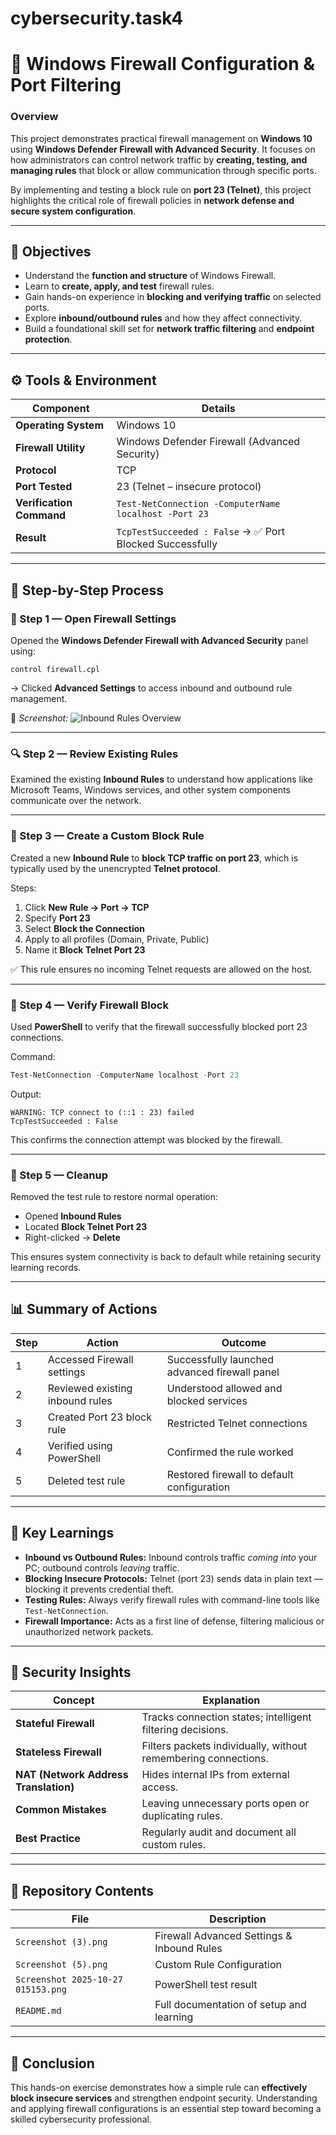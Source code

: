 # cybersecurity.task4

# 🧱 **Windows Firewall Configuration & Port Filtering**

### Overview

This project demonstrates practical firewall management on **Windows 10** using **Windows Defender Firewall with Advanced Security**.
It focuses on how administrators can control network traffic by **creating, testing, and managing rules** that block or allow communication through specific ports.

By implementing and testing a block rule on **port 23 (Telnet)**, this project highlights the critical role of firewall policies in **network defense and secure system configuration**.

---

## 🎯 **Objectives**

* Understand the **function and structure** of Windows Firewall.
* Learn to **create, apply, and test** firewall rules.
* Gain hands-on experience in **blocking and verifying traffic** on selected ports.
* Explore **inbound/outbound rules** and how they affect connectivity.
* Build a foundational skill set for **network traffic filtering** and **endpoint protection**.

---

## ⚙️ **Tools & Environment**

| Component                | Details                                                  |
| ------------------------ | -------------------------------------------------------- |
| **Operating System**     | Windows 10                                               |
| **Firewall Utility**     | Windows Defender Firewall (Advanced Security)            |
| **Protocol**             | TCP                                                      |
| **Port Tested**          | 23 (Telnet – insecure protocol)                          |
| **Verification Command** | `Test-NetConnection -ComputerName localhost -Port 23`    |
| **Result**               | `TcpTestSucceeded : False` → ✅ Port Blocked Successfully |

---

## 🧩 **Step-by-Step Process**

### 🧱 Step 1 — Open Firewall Settings

Opened the **Windows Defender Firewall with Advanced Security** panel using:

```
control firewall.cpl
```

→ Clicked **Advanced Settings** to access inbound and outbound rule management.

📸 *Screenshot:*
![Inbound Rules Overview](Screenshot%20\(3\).png)

---

### 🔍 Step 2 — Review Existing Rules

Examined the existing **Inbound Rules** to understand how applications like Microsoft Teams, Windows services, and other system components communicate over the network.

---

### 🚫 Step 3 — Create a Custom Block Rule

Created a new **Inbound Rule** to **block TCP traffic on port 23**, which is typically used by the unencrypted **Telnet protocol**.

Steps:

1. Click **New Rule → Port → TCP**
2. Specify **Port 23**
3. Select **Block the Connection**
4. Apply to all profiles (Domain, Private, Public)
5. Name it **Block Telnet Port 23**

✅ This rule ensures no incoming Telnet requests are allowed on the host.


---

### 🧪 Step 4 — Verify Firewall Block

Used **PowerShell** to verify that the firewall successfully blocked port 23 connections.

Command:

```powershell
Test-NetConnection -ComputerName localhost -Port 23
```

Output:

```
WARNING: TCP connect to (::1 : 23) failed
TcpTestSucceeded : False
```

This confirms the connection attempt was blocked by the firewall.


---

### 🧹 Step 5 — Cleanup

Removed the test rule to restore normal operation:

* Opened **Inbound Rules**
* Located **Block Telnet Port 23**
* Right-clicked → **Delete**

This ensures system connectivity is back to default while retaining security learning records.

---

## 📊 **Summary of Actions**

| Step | Action                          | Outcome                                       |
| ---- | ------------------------------- | --------------------------------------------- |
| 1    | Accessed Firewall settings      | Successfully launched advanced firewall panel |
| 2    | Reviewed existing inbound rules | Understood allowed and blocked services       |
| 3    | Created Port 23 block rule      | Restricted Telnet connections                 |
| 4    | Verified using PowerShell       | Confirmed the rule worked                     |
| 5    | Deleted test rule               | Restored firewall to default configuration    |

---

## 🔐 **Key Learnings**

* **Inbound vs Outbound Rules:**
  Inbound controls traffic *coming into* your PC; outbound controls *leaving* traffic.
* **Blocking Insecure Protocols:**
  Telnet (port 23) sends data in plain text — blocking it prevents credential theft.
* **Testing Rules:**
  Always verify firewall rules with command-line tools like `Test-NetConnection`.
* **Firewall Importance:**
  Acts as a first line of defense, filtering malicious or unauthorized network packets.

---

## 🧠 **Security Insights**

| Concept                               | Explanation                                                    |
| ------------------------------------- | -------------------------------------------------------------- |
| **Stateful Firewall**                 | Tracks connection states; intelligent filtering decisions.     |
| **Stateless Firewall**                | Filters packets individually, without remembering connections. |
| **NAT (Network Address Translation)** | Hides internal IPs from external access.                       |
| **Common Mistakes**                   | Leaving unnecessary ports open or duplicating rules.           |
| **Best Practice**                     | Regularly audit and document all custom rules.                 |

---

## 🧾 **Repository Contents**

| File                               | Description                                |
| ---------------------------------- | ------------------------------------------ |
| `Screenshot (3).png`               | Firewall Advanced Settings & Inbound Rules |
| `Screenshot (5).png`               | Custom Rule Configuration                  |
| `Screenshot 2025-10-27 015153.png` | PowerShell test result                     |
| `README.md`                        | Full documentation of setup and learning   |

---

## 🚀 **Conclusion**

This hands-on exercise demonstrates how a simple rule can **effectively block insecure services** and strengthen endpoint security.
Understanding and applying firewall configurations is an essential step toward becoming a skilled cybersecurity professional.
